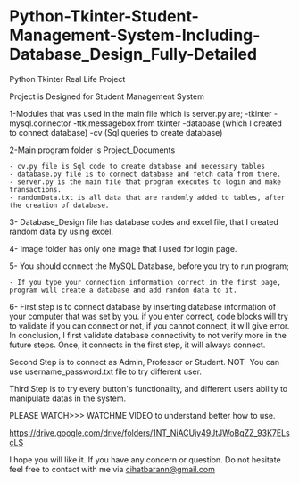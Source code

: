 # Python-Tkinter-Student-Management-System-Including-Database_Design_Fully-Detailed
Python Tkinter Real Life Project


Project is Designed for Student Management System


1-Modules that was used in the main file which is server.py are;
	-tkinter
	-mysql.connector
	-ttk,messagebox from tkinter
	-database (which I created to connect database)
	-cv (Sql queries to create database)

2-Main program folder is Project_Documents

	- cv.py file is Sql code to create database and necessary tables
	- database.py file is to connect database and fetch data from there.
	- server.py is the main file that program executes to login and make transactions.
	- randomData.txt is all data that are randomly added to tables, after the creation of database.


3- Database_Design file has database codes and excel file, that I created random data by using excel.
	
4- Image folder has only one image that I used for login page.

5- You should connect the MySQL Database, before you try to run program;

	- If you type your connection information correct in the first page, 
	program will create a database and add random data to it.
	
	
6- First step is to connect database by inserting database information of your computer that was set by you.
   if you enter correct, code blocks will try to validate if you can connect or not, if you cannot
   connect, it will give error. In conclusion, I first validate database connectivity to not verify
   more in the future steps. Once, it connects in the first step, it will always connect.

   Second Step is to connect as Admin, Professor or Student. 
   NOT- You can use username_password.txt file to try different user.

   Third Step is to try every button's functionality, and different users ability to manipulate datas in the system.



PLEASE WATCH>>> WATCHME VIDEO to understand better how to use.

https://drive.google.com/drive/folders/1NT_NiACUjy49JtJWoBqZZ_93K7ELscLS


I hope you will like it. If you have any concern or question. Do not hesitate feel free to contact with me
via cihatbarann@gmail.com

